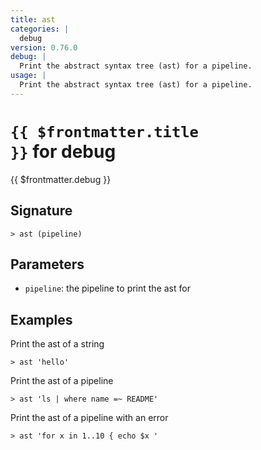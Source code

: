 ```yaml
---
title: ast
categories: |
  debug
version: 0.76.0
debug: |
  Print the abstract syntax tree (ast) for a pipeline.
usage: |
  Print the abstract syntax tree (ast) for a pipeline.
---
```


# <code>{{ $frontmatter.title }}</code> for debug

<div class='command-title'>{{ $frontmatter.debug }}</div>

## Signature

```> ast (pipeline)```

## Parameters

 -  `pipeline`: the pipeline to print the ast for

## Examples

Print the ast of a string
```shell
> ast 'hello'
```

Print the ast of a pipeline
```shell
> ast 'ls | where name =~ README'
```

Print the ast of a pipeline with an error
```shell
> ast 'for x in 1..10 { echo $x '
```
